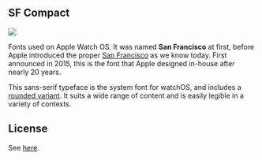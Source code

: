 ## SF Compact

![](https://i.imgur.com/KEnHPzZ.png)

Fonts used on Apple Watch OS. It was named **San Francisco** at first, before Apple introduced the proper [San Francisco](../SF%20Pro/) as we know today.
First announced in 2015, this is the font that Apple designed in-house after nearly 20 years.

This sans-serif typeface is the system font for watchOS, and includes a [rounded variant](../SF%20Compact%20Rounded/). It suits a wide range of content and is easily legible in a variety of contexts.

## License
See [here](../README.md#license).
